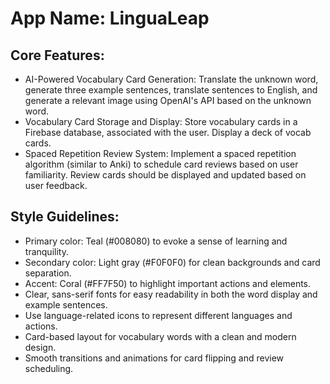 # **App Name**: LinguaLeap

## Core Features:

- AI-Powered Vocabulary Card Generation: Translate the unknown word, generate three example sentences, translate sentences to English, and generate a relevant image using OpenAI's API based on the unknown word.
- Vocabulary Card Storage and Display: Store vocabulary cards in a Firebase database, associated with the user. Display a deck of vocab cards.
- Spaced Repetition Review System: Implement a spaced repetition algorithm (similar to Anki) to schedule card reviews based on user familiarity. Review cards should be displayed and updated based on user feedback.

## Style Guidelines:

- Primary color: Teal (#008080) to evoke a sense of learning and tranquility.
- Secondary color: Light gray (#F0F0F0) for clean backgrounds and card separation.
- Accent: Coral (#FF7F50) to highlight important actions and elements.
- Clear, sans-serif fonts for easy readability in both the word display and example sentences.
- Use language-related icons to represent different languages and actions.
- Card-based layout for vocabulary words with a clean and modern design.
- Smooth transitions and animations for card flipping and review scheduling.